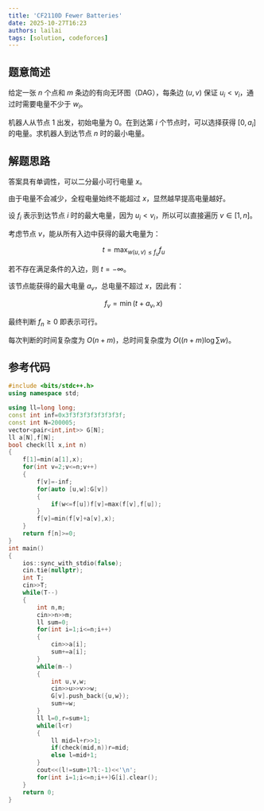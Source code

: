 ```yaml
---
title: 'CF2110D Fewer Batteries'
date: 2025-10-27T16:23
authors: lailai
tags: [solution, codeforces]
---
```


<Solution pid="CF2110D" aid="sbizdffq" />

<!-- truncate -->

## 题意简述

给定一张 $n$ 个点和 $m$ 条边的有向无环图（DAG），每条边 $(u,v)$ 保证 $u_i<v_i$，通过时需要电量不少于 $w_i$。

机器人从节点 $1$ 出发，初始电量为 $0$。在到达第 $i$ 个节点时，可以选择获得 $[0,a_i]$ 的电量。求机器人到达节点 $n$ 时的最小电量。

## 解题思路

答案具有单调性，可以二分最小可行电量 $x$。

由于电量不会减少，全程电量始终不能超过 $x$，显然越早提高电量越好。

设 $f_i$ 表示到达节点 $i$ 时的最大电量，因为 $u_i<v_i$，所以可以直接遍历 $v\in[1,n]$。

考虑节点 $v$，能从所有入边中获得的最大电量为：

$$
t=\max_{w(u,v)\le f_u}f_u
$$

若不存在满足条件的入边，则 $t=-\infty$。

该节点能获得的最大电量 $a_v$，总电量不超过 $x$，因此有：

$$
f_v=\min(t+a_v,x)
$$

最终判断 $f_n\ge 0$ 即表示可行。

每次判断的时间复杂度为 $O(n+m)$，总时间复杂度为 $O((n+m)\log\sum w)$。

## 参考代码

```cpp
#include <bits/stdc++.h>
using namespace std;

using ll=long long;
const int inf=0x3f3f3f3f3f3f3f3f;
const int N=200005;
vector<pair<int,int>> G[N];
ll a[N],f[N];
bool check(ll x,int n)
{
	f[1]=min(a[1],x);
	for(int v=2;v<=n;v++)
	{
		f[v]=-inf;
		for(auto [u,w]:G[v])
		{
			if(w<=f[u])f[v]=max(f[v],f[u]);
		}
		f[v]=min(f[v]+a[v],x);
	}
	return f[n]>=0;
}
int main()
{
	ios::sync_with_stdio(false);
	cin.tie(nullptr);
	int T;
	cin>>T;
	while(T--)
	{
		int n,m;
		cin>>n>>m;
		ll sum=0;
		for(int i=1;i<=n;i++)
		{
			cin>>a[i];
			sum+=a[i];
		}
		while(m--)
		{
			int u,v,w;
			cin>>u>>v>>w;
			G[v].push_back({u,w});
			sum+=w;
		}
		ll l=0,r=sum+1;
		while(l<r)
		{
			ll mid=l+r>>1;
			if(check(mid,n))r=mid;
			else l=mid+1;
		}
		cout<<(l!=sum+1?l:-1)<<'\n';
		for(int i=1;i<=n;i++)G[i].clear();
	}
	return 0;
}
```
